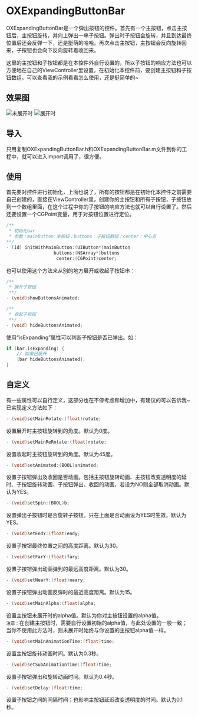 # OXExpandingButtonBar
OXExpandingButtonBar是一个弹出按钮的控件。首先有一个主按钮，点击主按钮后，主按钮旋转，并向上弹出一串子按钮。弹出时子按钮会旋转，并且到达最终位置后还会反弹一下，还是挺萌的哈哈。再次点击主按钮，主按钮会反向旋转回来，子按钮也会向下反向旋转着收回来。

这里的主按钮和子按钮都是在本控件外自行设置的，所以子按钮的响应方法也可以方便地在自己的ViewController里设置。在初始化本控件前，要创建主按钮和子按钮数组。可以查看我的示例看看怎么使用，还是挺简单的~

## 效果图
![未展开时](https://github.com/Cloudox/OXExpandingButtonBar/blob/master/ExpandingButtonNot.jpg) ![展开时](https://github.com/Cloudox/OXExpandingButtonBar/blob/master/ExpandingButtonExpanded.jpg)
## 导入
只用复制OXExpandingButtonBar.h和OXExpandingButtonBar.m文件到你的工程中，就可以进入import调用了，很方便。

## 使用
首先要对控件进行初始化，上面也说了，所有的按钮都是在初始化本控件之前需要自己创建的，直接在ViewController里，创建你的主按钮和所有子按钮，子按钮放到一个数组里面，在这个过程中你的子按钮的响应方法也就可以自行设置了。然后还要设置一个CGPoint变量，用于对按钮位置进行定位。

```objective-c
/**
 * 初始化bar
 * 参数：mainButton:主按钮；buttons：子按钮数组；center：中心点
**/
- (id) initWithMainButton:(UIButton*)mainButton
                  buttons:(NSArray*)buttons
                   center:(CGPoint)center;
```

也可以使用这个方法来从别的地方展开或收起子按钮串：

```objective-c
/**
 * 展开子按钮
 **/
- (void)showButtonsAnimated;

/**
 * 收起子按钮
 **/
- (void) hideButtonsAnimated;
```
  
使用“isExpanding”属性可以判断子按钮是否已弹出。如：
```objective-c
if (bar.isExpanding) {
    // 如果已展开
    [bar hideButtonsAnimated]; 
}
```

## 自定义
有一些属性可以自行定义，这部分也在不停考虑和增加中，有建议的可以告诉我~  
已实现定义方法如下：

```objective-c
- (void)setMainRotate:(float)rotate;
```
设置展开时主按钮旋转到的角度。默认为0度。

```objective-c
- (void)setMainReRotate:(float)rotate;
```
设置收起时主按钮旋转到的角度。默认为45度。

```objective-c
- (void)setAnimated:(BOOL)animated;
```
设置子按钮弹出及收回是否动画。包括主按钮旋转动画、主按钮改变透明度的延时、子按钮旋转动画、子按钮弹出、收回的动画，若设为NO则全部取消动画。默认为YES。

```objective-c
- (void)setSpin:(BOOL)b;
```
设置弹出子按钮时是否旋转子按钮。只在上面是否动画设为YES时生效。默认为YES。

```objective-c
- (void)setEndY:(float)endy;
```
设置子按钮最终位置之间的高度距离。默认为30。

```objective-c
- (void)setFarY:(float)fary;
```
设置子按钮弹出动画弹到的最远高度距离。默认为30。

```objective-c
- (void)setNearY:(float)neary;
```
设置子按钮弹出动画反弹时的最近高度距离。默认为15。

```objective-c
- (void)setMainAlpha:(float)alpha;
```
设置主按钮未展开时的alpha值。默认为你对主按钮设置的alpha值。  
`注意：`在创建主按钮时，需要自行设置初始的alpha值，与此处设置的一般一致；当你不使用此方法时，则未展开时始终与你设置的主按钮alpha值一样。

```objective-c
- (void)setMainAnimationTime:(float)time;
```
设置主按钮旋转动画时间。默认为0.3秒。

```objective-c
- (void)setSubAnimationTime:(float)time;
```
设置子按钮弹出和旋转动画时间。默认为0.4秒。

```objective-c
- (void)setDelay:(float)time;
```
设置子按钮之间的间隔时间；也影响主按钮延迟改变透明度的时间。默认为0.1秒。
